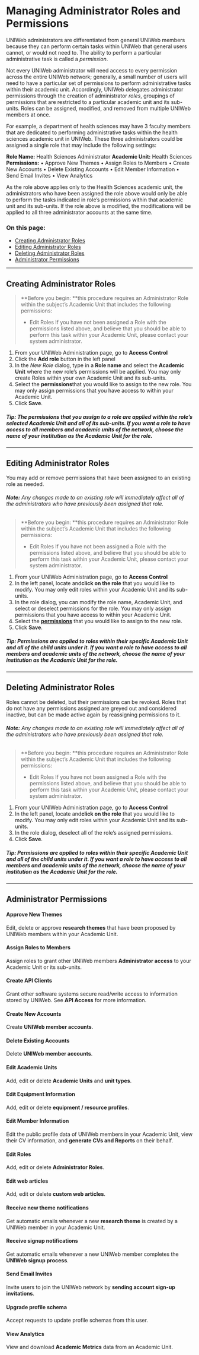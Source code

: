 # Managing Administrator Roles and Permissions

UNIWeb administrators are differentiated from general UNIWeb members because they can perform certain tasks within UNIWeb that general users cannot, or would not need to. The ability to perform a particular administrative task is called a _permission_.

Not every UNIWeb administrator will need access to every permission across the entire UNIWeb network; generally, a small number of users will need to have a particular set of permissions to perform administrative tasks within their academic unit. Accordingly, UNIWeb delegates administrator permissions through the creation of administrator _roles_, groupings of permissions that are restricted to a particular academic unit and its sub-units. Roles can be assigned, modified, and removed from multiple UNIWeb members at once.

For example, a department of health sciences may have 3 faculty members that are dedicated to performing administrative tasks within the health sciences academic unit in UNIWeb. These three administrators could be assigned a single role that may include the following settings:
 
**Role Name:** Health Sciences Administrator 
**Academic Unit:** Health Sciences
**Permissions:**
• Approve New Themes
• Assign Roles to Members 
• Create New Accounts
• Delete Existing Accounts 
• Edit Member Information 
• Send Email Invites
• View Analytics

As the role above applies only to the Health Sciences academic unit, the administrators who have been assigned the role above would only be able to perform the tasks indicated in role’s permissions within that academic unit and its sub-units. If the role above is modified, the modifications will be applied to all three administrator accounts at the same time.

### On this page:
- [Creating Administrator Roles][1]
- [Editing Administrator Roles][2]
- [Deleting Administrator Roles][3]
- [Administrator Permissions][4]

---- 

## Creating Administrator Roles

> **Before you begin: **this procedure requires an Administrator Role within the subject’s Academic Unit that includes the following permissions:
> - Edit Roles
> If you have not been assigned a Role with the permissions listed above, and believe that you should be able to perform this task within your Academic Unit, please contact your system administrator.

1. From your UNIWeb Administration page, go to **Access Control**
2. Click the **Add role** button in the left panel
3. In the _New Role_ dialog, type in a **Role name** and select the **Academic Unit** where the new role’s permissions will be applied. You may only create Roles within your own Academic Unit and its sub-units.
4. Select the **permissions**that you would like to assign to the new role. You may only assign permissions that you have access to within your Academic Unit.
5. Click **Save**.

##### **Tip:** The permissions that you assign to a role are applied within the role’s selected Academic Unit and all of its sub-units. If you want a role to have access to all members and academic units of the network, choose the name of your institution as the Academic Unit for the role.

---- 

## Editing Administrator Roles

You may add or remove permissions that have been assigned to an existing role as needed. 

###### **Note:** Any changes made to an existing role will immediately affect all of the administrators who have previously been assigned that role.

> **Before you begin: **this procedure requires an Administrator Role within the subject’s Academic Unit that includes the following permissions:
> - Edit Roles
> If you have not been assigned a Role with the permissions listed above, and believe that you should be able to perform this task within your Academic Unit, please contact your system administrator.

1. From your UNIWeb Administration page, go to **Access Control**
2. In the left panel, locate and**click on the role** that you would like to modify. You may only edit roles within your Academic Unit and its sub-units.
3. In the role dialog, you can modify the role name, Academic Unit, and select or deselect permissions for the role. You may only assign permissions that you have access to within your Academic Unit.
4. Select the [**permissions**][5] that you would like to assign to the new role.
5. Click **Save**.

##### **Tip:** Permissions are applied to roles within their specific Academic Unit and all of the child units under it. If you want a role to have access to all members and academic units of the network, choose the name of your institution as the Academic Unit for the role.

---- 

## Deleting Administrator Roles
Roles cannot be deleted, but their permissions can be revoked. Roles that do not have any permissions assigned are greyed out and considered inactive, but can be made active again by reassigning permissions to it.

###### **Note:** Any changes made to an existing role will immediately affect all of the administrators who have previously been assigned that role.

> **Before you begin: **this procedure requires an Administrator Role within the subject’s Academic Unit that includes the following permissions:
> - Edit Roles
> If you have not been assigned a Role with the permissions listed above, and believe that you should be able to perform this task within your Academic Unit, please contact your system administrator.

1. From your UNIWeb Administration page, go to **Access Control**
2. In the left panel, locate and**click on the role** that you would like to modify. You may only edit roles within your Academic Unit and its sub-units.
3. In the role dialog, deselect all of the role’s assigned permissions.
4. Click **Save**.

##### **Tip:** Permissions are applied to roles within their specific Academic Unit and all of the child units under it. If you want a role to have access to all members and academic units of the network, choose the name of your institution as the Academic Unit for the role.

---- 

## Administrator Permissions

#### Approve New Themes
Edit, delete or approve **research themes** that have been proposed by UNIWeb members within your Academic Unit.

#### Assign Roles to Members
Assign roles to grant other UNIWeb members **Administrator access** to your Academic Unit or its sub-units.

#### Create API Clients
Grant other software systems secure read/write access to information stored by UNIWeb. See **API Access** for more information.

#### Create New Accounts
Create **UNIWeb member accounts**.

#### Delete Existing Accounts
Delete **UNIWeb member accounts**.

#### Edit Academic Units
Add, edit or delete **Academic Units** and **unit types**.

#### Edit Equipment Information
Add, edit or delete **equipment / resource profiles**.

#### Edit Member Information
Edit the public profile data of UNIWeb members in your Academic Unit, view their CV information, and **generate CVs and Reports** on their behalf.

#### Edit Roles
Add, edit or delete **Administrator Roles**.

#### Edit web articles
Add, edit or delete **custom web articles**.

#### Receive new theme notifications
Get automatic emails whenever a new **research theme** is created by a UNIWeb member in your Academic Unit.

#### Receive signup notifications
Get automatic emails whenever a new UNIWeb member completes the **UNIWeb signup process**.

#### Send Email Invites
Invite users to join the UNIWeb network by **sending account sign-up invitations**.

#### Upgrade profile schema
Accept requests to update profile schemas from this user.

#### View Analytics
View and download **Academic Metrics** data from an Academic Unit.

[1]:	#creating-administrator-roles
[2]:	#editing-administrator-roles
[3]:	#deleting-administrator-roles
[4]:	#administrator-permissions
[5]:	##administrator-permissions